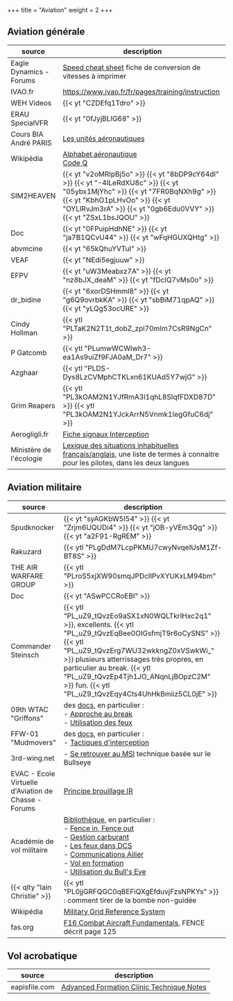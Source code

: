 +++
title = "Aviation"
weight = 2
+++

## Aviation générale
source                  | description
----------------------- | -----------
Eagle Dynamics - Forums | [Speed cheat sheet](https://forums.eagle.ru/showthread.php?t=133980) fiche de conversion de vitesses à imprimer
IVAO.fr                 | https://www.ivao.fr/fr/pages/training/instruction
WEH Videos              | {{< yt "CZDEfq1Tdro" >}}
ERAU SpecialVFR         | {{< yt "0fJyjBLIG68" >}}
Cours BIA André PARIS   | [Les unités aéronautiques](https://www.acriv.org/fichiers/pdf/BIA/04-Navigation-Reglementation-Aeromedecine/Fiche-400-Les_Unites_Aeronautiques.pdf)
Wikipédia               | [Alphabet aéronautique](https://fr.vikidia.org/wiki/Alphabet_a%C3%A9ronautique)<br /> [Code Q](https://fr.wikipedia.org/wiki/Code_Q)
SIM2HEAVEN              | {{< yt "v2oMRlpBj5o" >}} {{< yt "8bDP9cY64dI" >}} {{< yt "-4ILeRdXU8c" >}} {{< yt "05ybx1MjYhc" >}} {{< yt "7FR0BqNXh9g" >}} {{< yt "KbhO1pLHvOo" >}} {{< yt "OYLlRvJm3rA" >}} {{< yt "0gb6Edu0VVY" >}} {{< yt "ZSxL1bsJQOU" >}}
Doc                     | {{< yt "0FPuipHdhNE" >}} {{< yt "ja7B1QCvU44" >}} {{< yt "wFqHGUXQHtg" >}}
abvmcine                | {{< yt "65kQhuYVTuI" >}}
VEAF                    | {{< yt "NEdi5egjuuw" >}}
EFPV                    | {{< yt "uW3Meabxz7A" >}} {{< yt "nz8bJX_deaM" >}} {{< yt "fDcIQ7vMs0o" >}}
dr_bidine               | {{< yt "6xorDSHmml8" >}} {{< yt "g6Q9ovrbkKA" >}} {{< yt "sbBiM71qpAQ" >}} {{< yt "yLQg53ocURE" >}}
Cindy Hollman           | {{< ytl "PLTaK2N2T1t_dobZ_zpl70mIm7CsR9NgCn" >}}
P Gatcomb               | {{< ytl "PLumwWCWlwh3-ea1As9uiZf9FJA0aM_Dr7" >}}
Azghaar                 | {{< ytl "PLDS-Dys8LzCVMphCTKLxn61KUAd5Y7wjG" >}}
Grim Reapers            | {{< ytl "PL3kOAM2N1YJfRmA3l1qhL8SIqfFDXD87D" >}} {{< ytl "PL3kOAM2N1YJckArrN5Vnmk1IegGfuC6dj" >}}
Aerogligli.fr           | [Fiche signaux Interception](https://www.aerogligli.fr/assets/img/docs/fiche_signaux_interception.pdf)
Ministère de l'écologie | [Lexique des situations inhabituelles français/anglais](https://www.ecologie.gouv.fr/sites/default/files/LEXIQUE_final.pdf), une liste de termes à connaitre pour les pilotes, dans les deux langues

## Aviation militaire
source                         | description
------------------------------ | -----------
Spudknocker                    | {{< yt "syAGKbW5I54" >}} {{< yt "Zrjm6UQUDi4" >}} {{< yt "jOB-yVEm3Qg" >}} {{< yt "a2F91-RgREM" >}}
Rakuzard                       | {{< ytl "PLgDdM7LcpPKMU7cwyNvqeIUsM1Zf-BT8S" >}}
THE AIR WARFARE GROUP          | {{< ytl "PLroS5xjXW90smqJPDcIlPvXYUKxLM94bm" >}}
Doc                            | {{< yt "ASwPCCRoEBI" >}}
Commander Steinsch             | {{< ytl "PL_uZ9_tQvzEo9aSX1xN0WQLTkrIHxc2q1" >}}, excellents. {{< ytl "PL_uZ9_tQvzEqBee0OIGsfmjT9r6oCySNS" >}} {{< ytl "PL_uZ9_tQvzErg7WU32wkkngZ0xVSwkWi_" >}} plusieurs atterrissages très propres, en particulier au break. {{< ytl "PL_uZ9_tQvzEp4Tjh1JO_ANqnLjBOpzC2M" >}} fun. {{< ytl "PL_uZ9_tQvzEqy4Cts4UhHkBmiiz5CL0jE" >}}
09th WTAC "Griffons"           | des [docs](http://www.09thwtac.org/index.php?app=ccs&module=pages&section=pages&id=1&category=14), en particulier :<br />- [Approche au break](http://www.09thwtac.org/index.php?app=ccs&module=pages&section=pages&id=1&record=500)<br /> - [Utilisation des feux](http://www.09thwtac.org/index.php?app=ccs&module=pages&section=pages&id=1&record=498)
FFW-01 "Mudmovers"             | des [docs](https://ffw-01.fr/formation/documentation.html), en particulier :<br /> - [Tactiques d'interception](https://www.ffw-01.fr/images/documentation/interne/air-air/tactiques_Interception.pdf)
3rd-wing.net                   | - [Se retrouver au MSI](https://www.3rd-wing.net/lofiversion/index.php?t11483.html) technique basée sur le Bullseye <br />
EVAC - Ecole Virtuelle d'Aviation de Chasse - Forums | [Principe brouillage IR](http://www.evac-fr.net/forums/lofiversion/index.php?t3047.html)
Académie de vol militaire      | [Bibliothèque](http://avm-fr.com/documentations), en particulier : <br /> - [Fence in, Fence out](http://avm-fr.com/wiki/Fence+In+-+Fence+Out) <br /> - [Gestion carburant](http://avm-fr.com/wiki/Gestion+Carburant) <br /> - [Les feux dans DCS](http://avm-fr.com/wiki/Les+feux+dans+Digital+Combat+Simulator) <br /> - [Communications Ailier](http://avm-fr.com/docs/file/34/1-2-1%20Communications%20ailier.pdf)<br /> - [Vol en formation](http://avm-fr.com/docs/file/37/1-2-3%20Vol%20en%20formation.pdf)<br /> - [Utilisation du Bull's Eye](http://avm-fr.com/docs/file/50/3-1-1%20Bullseye.pdf)
{{< qlty "Iain Christie" >}}   | {{< ytl "PL0jjGRFQGC0qBEFiQXgEfduvjFzsNPKYs" >}} : comment tirer de la bombe non-guidée
Wikipédia                      | [Military Grid Reference System](https://en.m.wikipedia.org/wiki/Military_Grid_Reference_System)
fas.org                        | [F16 Combat Aircraft Fundamentals](https://fas.org/man/dod-101/sys/ac/docs/16v5.pdf), FENCE décrit page 125

## Vol acrobatique
source        | description
------------- | -----------
eapisfile.com |[Advanced Formation Clinic Technique Notes](https://www.eapisfile.com/Docs/Formation/PPT/Advanced%20Formation%20Clinic%20Technique%20Notes.pdf)
